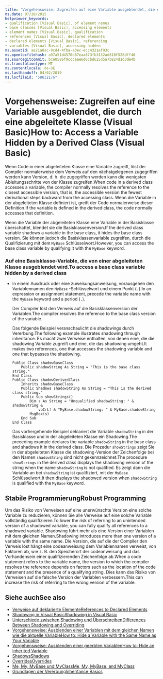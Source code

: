 ```yaml
---
title: 'Vorgehensweise: Zugreifen auf eine Variable ausgeblendet, die durch eine abgeleitete Klasse (Visual Basic)'
ms.date: 07/20/2015
helpviewer_keywords:
- qualification [Visual Basic], of element names
- base classes [Visual Basic], accessing elements
- element names [Visual Basic], qualification
- references [Visual Basic], declared elements
- declared elements [Visual Basic], referencing
- variables [Visual Basic], accessing hidden
ms.assetid: ae21a8ac-9cd4-4fba-a3ec-ecc4321ef93c
ms.openlocfilehash: a97a51d4570d87eaa873fb3152ad810f528dff46
ms.sourcegitcommit: bce0586f0cccaae6d6cbd625d5a7b824d1d3de4b
ms.translationtype: MT
ms.contentlocale: de-DE
ms.lasthandoff: 04/02/2019
ms.locfileid: "58832176"
---
```

# <a name="how-to-access-a-variable-hidden-by-a-derived-class-visual-basic"></a><span data-ttu-id="a3adc-102">Vorgehensweise: Zugreifen auf eine Variable ausgeblendet, die durch eine abgeleitete Klasse (Visual Basic)</span><span class="sxs-lookup"><span data-stu-id="a3adc-102">How to: Access a Variable Hidden by a Derived Class (Visual Basic)</span></span>
<span data-ttu-id="a3adc-103">Wenn Code in einer abgeleiteten Klasse eine Variable zugreift, löst der Compiler normalerweise dem Verweis auf den nächstgelegenen zugegriffen werden kann Version, d. h. die zugegriffen werden kann die wenigsten Ableitungsschritte von der Klasse zugreifen.</span><span class="sxs-lookup"><span data-stu-id="a3adc-103">When code in a derived class accesses a variable, the compiler normally resolves the reference to the closest accessible version, that is, the accessible version the fewest derivational steps backward from the accessing class.</span></span> <span data-ttu-id="a3adc-104">Wenn die Variable in der abgeleiteten Klasse definiert ist, greift der Code normalerweise dieser Definition.</span><span class="sxs-lookup"><span data-stu-id="a3adc-104">If the variable is defined in the derived class, the code normally accesses that definition.</span></span>  
  
 <span data-ttu-id="a3adc-105">Wenn die Variable der abgeleiteten Klasse eine Variable in der Basisklasse überschattet, blendet sie die Basisklassenversion.</span><span class="sxs-lookup"><span data-stu-id="a3adc-105">If the derived class variable shadows a variable in the base class, it hides the base class version.</span></span> <span data-ttu-id="a3adc-106">Sie können jedoch die Basisklassenvariable zugreifen, durch die Qualifizierung mit dem `MyBase` Schlüsselwort.</span><span class="sxs-lookup"><span data-stu-id="a3adc-106">However, you can access the base class variable by qualifying it with the `MyBase` keyword.</span></span>  
  
### <a name="to-access-a-base-class-variable-hidden-by-a-derived-class"></a><span data-ttu-id="a3adc-107">Auf eine Basisklasse-Variable, die von einer abgeleiteten Klasse ausgeblendet wird.</span><span class="sxs-lookup"><span data-stu-id="a3adc-107">To access a base class variable hidden by a derived class</span></span>  
  
-   <span data-ttu-id="a3adc-108">In einem Ausdruck oder eine zuweisungsanweisung, vorausgehen den Variablennamen den `MyBase` -Schlüsselwort und einem Punkt (`.`).</span><span class="sxs-lookup"><span data-stu-id="a3adc-108">In an expression or assignment statement, precede the variable name with the `MyBase` keyword and a period (`.`).</span></span>  
  
     <span data-ttu-id="a3adc-109">Der Compiler löst den Verweis auf die Basisklassenversion der Variablen.</span><span class="sxs-lookup"><span data-stu-id="a3adc-109">The compiler resolves the reference to the base class version of the variable.</span></span>  
  
     <span data-ttu-id="a3adc-110">Das folgende Beispiel veranschaulicht die shadowings durch Vererbung.</span><span class="sxs-lookup"><span data-stu-id="a3adc-110">The following example illustrates shadowing through inheritance.</span></span> <span data-ttu-id="a3adc-111">Es macht zwei Verweise enthalten, von denen eine, die die shadowing Variable zugreift und eine, die das shadowing umgeht.</span><span class="sxs-lookup"><span data-stu-id="a3adc-111">It makes two references, one that accesses the shadowing variable and one that bypasses the shadowing.</span></span>  
  
    ```  
    Public Class shadowBaseClass  
        Public shadowString As String = "This is the base class string."  
    End Class  
    Public Class shadowDerivedClass  
        Inherits shadowBaseClass  
        Public Shadows shadowString As String = "This is the derived class string."  
        Public Sub showStrings()  
            Dim s As String = "Unqualified shadowString: " & shadowString &  
                vbCrLf & "MyBase.shadowString: " & MyBase.shadowString  
            MsgBox(s)  
        End Sub  
    End Class  
    ```  
  
     <span data-ttu-id="a3adc-112">Das vorhergehende Beispiel deklariert die Variable `shadowString` in der Basisklasse und in der abgeleiteten Klasse ein Shadowing.</span><span class="sxs-lookup"><span data-stu-id="a3adc-112">The preceding example declares the variable `shadowString` in the base class and shadows it in the derived class.</span></span> <span data-ttu-id="a3adc-113">Die Prozedur `showStrings` zeigt Sie in der abgeleiteten Klasse die shadowing-Version der Zeichenfolge bei den Namen `shadowString` sind nicht gekennzeichnet.</span><span class="sxs-lookup"><span data-stu-id="a3adc-113">The procedure `showStrings` in the derived class displays the shadowing version of the string when the name `shadowString` is not qualified.</span></span> <span data-ttu-id="a3adc-114">Es zeigt dann die Variable an bei `shadowString` ist qualifiziert, mit der `MyBase` Schlüsselwort.</span><span class="sxs-lookup"><span data-stu-id="a3adc-114">It then displays the shadowed version when `shadowString` is qualified with the `MyBase`  keyword.</span></span>  
  
## <a name="robust-programming"></a><span data-ttu-id="a3adc-115">Stabile Programmierung</span><span class="sxs-lookup"><span data-stu-id="a3adc-115">Robust Programming</span></span>  
 <span data-ttu-id="a3adc-116">Um das Risiko von Verweisen auf eine unerwünschte Version eine solche Variable zu reduzieren, können Sie alle Verweise auf eine solche Variable vollständig qualifizieren.</span><span class="sxs-lookup"><span data-stu-id="a3adc-116">To lower the risk of referring to an unintended version of a shadowed variable, you can fully qualify all references to a shadowed variable.</span></span> <span data-ttu-id="a3adc-117">Shadowing führt mehr als eine Version einer Variablen mit dem gleichen Namen.</span><span class="sxs-lookup"><span data-stu-id="a3adc-117">Shadowing introduces more than one version of a variable with the same name.</span></span> <span data-ttu-id="a3adc-118">Die Version, die auf die der Compiler den Verweis löst hängt eine codeanweisung dem Variablennamen verweist, von Faktoren ab, wie z. B. den Speicherort der codeanweisung und das Vorhandensein einer qualifizierenden Zeichenfolge ab.</span><span class="sxs-lookup"><span data-stu-id="a3adc-118">When a code statement refers to the variable name, the version to which the compiler resolves the reference depends on factors such as the location of the code statement and the presence of a qualifying string.</span></span> <span data-ttu-id="a3adc-119">Dies kann das Risiko von Verweisen auf die falsche Version der Variablen verbessern.</span><span class="sxs-lookup"><span data-stu-id="a3adc-119">This can increase the risk of referring to the wrong version of the variable.</span></span>  
  
## <a name="see-also"></a><span data-ttu-id="a3adc-120">Siehe auch</span><span class="sxs-lookup"><span data-stu-id="a3adc-120">See also</span></span>

- [<span data-ttu-id="a3adc-121">Verweise auf deklarierte Elemente</span><span class="sxs-lookup"><span data-stu-id="a3adc-121">References to Declared Elements</span></span>](../../../../visual-basic/programming-guide/language-features/declared-elements/references-to-declared-elements.md)
- [<span data-ttu-id="a3adc-122">Shadowing in Visual Basic</span><span class="sxs-lookup"><span data-stu-id="a3adc-122">Shadowing in Visual Basic</span></span>](../../../../visual-basic/programming-guide/language-features/declared-elements/shadowing.md)
- [<span data-ttu-id="a3adc-123">Unterschiede zwischen Shadowing und Überschreiben</span><span class="sxs-lookup"><span data-stu-id="a3adc-123">Differences Between Shadowing and Overriding</span></span>](../../../../visual-basic/programming-guide/language-features/declared-elements/differences-between-shadowing-and-overriding.md)
- [<span data-ttu-id="a3adc-124">Vorgehensweise: Ausblenden einer Variablen mit dem gleichen Namen wie die aktuelle Variable</span><span class="sxs-lookup"><span data-stu-id="a3adc-124">How to: Hide a Variable with the Same Name as Your Variable</span></span>](../../../../visual-basic/programming-guide/language-features/declared-elements/how-to-hide-a-variable-with-the-same-name-as-your-variable.md)
- [<span data-ttu-id="a3adc-125">Vorgehensweise: Ausblenden einer geerbten Variablen</span><span class="sxs-lookup"><span data-stu-id="a3adc-125">How to: Hide an Inherited Variable</span></span>](../../../../visual-basic/programming-guide/language-features/declared-elements/how-to-hide-an-inherited-variable.md)
- [<span data-ttu-id="a3adc-126">Shadows</span><span class="sxs-lookup"><span data-stu-id="a3adc-126">Shadows</span></span>](../../../../visual-basic/language-reference/modifiers/shadows.md)
- [<span data-ttu-id="a3adc-127">Overrides</span><span class="sxs-lookup"><span data-stu-id="a3adc-127">Overrides</span></span>](../../../../visual-basic/language-reference/modifiers/overrides.md)
- [<span data-ttu-id="a3adc-128">Me, My, MyBase und MyClass</span><span class="sxs-lookup"><span data-stu-id="a3adc-128">Me, My, MyBase, and MyClass</span></span>](../../../../visual-basic/programming-guide/program-structure/me-my-mybase-and-myclass.md)
- [<span data-ttu-id="a3adc-129">Grundlagen der Vererbung</span><span class="sxs-lookup"><span data-stu-id="a3adc-129">Inheritance Basics</span></span>](../../../../visual-basic/programming-guide/language-features/objects-and-classes/inheritance-basics.md)
